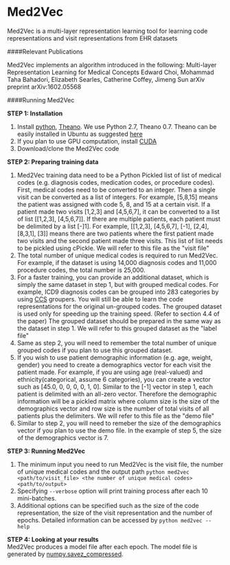 Med2Vec
=========================================

Med2Vec is a multi-layer representation learning tool for learning code representations and visit representations from EHR datasets

####Relevant Publications

Med2Vec implements an algorithm introduced in the following:
    Multi-layer Representation Learning for Medical Concepts
	Edward Choi, Mohammad Taha Bahadori, Elizabeth Searles, Catherine Coffey, Jimeng Sun
	arXiv preprint arXiv:1602.05568

####Running Med2Vec

**STEP 1: Installation**  

1. Install [python](https://www.python.org/), [Theano](http://deeplearning.net/software/theano/index.html). We use Python 2.7, Theano 0.7. Theano can be easily installed in Ubuntu as suggested [here](http://deeplearning.net/software/theano/install_ubuntu.html#install-ubuntu)
2. If you plan to use GPU computation, install [CUDA](https://developer.nvidia.com/cuda-downloads)
3. Download/clone the Med2Vec code  

**STEP 2: Preparing training data**  
1. Med2Vec training data need to be a Python Pickled list of list of medical codes (e.g. diagnosis codes, medication codes, or procedure codes). First, medical codes need to be converted to an integer. Then a single visit can be converted as a list of integers. For example, [5,8,15] means the patient was assigned with code 5, 8, and 15 at a certain visit. If a patient made two visits [1,2,3] and [4,5,6,7], it can be converted to a list of list [[1,2,3], [4,5,6,7]]. If there are multiple patients, each patient must be delimited by a list [-]1]. For example, [[1,2,3], [4,5,6,7], [-1], [2,4], [8,3,1], [3]] means there are two patients where the first patient made two visits and the second patient made three visits. This list of list needs to be pickled using cPickle. We will refer to this file as the "visit file"
2. The total number of unique medical codes is required to run Med2Vec. For example, if the dataset is using 14,000 diagnosis codes and 11,000 procedure codes, the total number is 25,000. 
3. For a faster training, you can provide an additional dataset, which is simply the same dataset in step 1, but with grouped medical codes. For example, ICD9 diagnosis codes can be grouped into 283 categories by using [CCS](https://www.hcup-us.ahrq.gov/toolssoftware/ccs/ccs.jsp) groupers. You will still be able to learn the code representations for the original un-grouped codes. The grouped dataset is used only for speeding up the training speed. (Refer to section 4.4 of the paper) The grouped dataset should be prepared in the same way as the dataset in step 1. We will refer to this grouped dataset as the "label file"
4. Same as step 2, you will need to remember the total number of unique grouped codes if you plan to use this grouped dataset.
5. If you wish to use patient demographic information (e.g. age, weight, gender) you need to create a demographics vector for each visit the patient made. For example, if you are using age (real-valued) and ethnicity(categorical, assume 6 categories), you can create a vector such as [45.0, 0, 0, 0, 0, 1, 0]. Similar to the [-1] vector in step 1, each patient is delimited with an all-zero vector. Therefore the demographic information will be a pickled matrix where column size is the size of the demographics vector and row size is the number of total visits of all patients plus the delimiters. We will refer to this file as the "demo file"
6. Similar to step 2, you will need to remeber the size of the demographics vector if you plan to use the demo file. In the example of step 5, the size of the demographics vector is 7.

**STEP 3: Running Med2Vec**  
1. The minimum input you need to run Med2Vec is the visit file, the number of unique medical codes and the output path
`python med2vec <path/to/visit_file> <the number of unique medical codes> <path/to/output>`  
2. Specifying `--verbose` option will print training process after each 10 mini-batches.
3. Additional options can be specified such as the size of the code representation, the size of the visit representation and the number of epochs. Detailed information can be accessed by `python med2vec --help`

**STEP 4: Looking at your results**  
Med2Vec produces a model file after each epoch. The model file is generated by [numpy.savez_compressed](http://docs.scipy.org/doc/numpy-1.10.1/reference/generated/numpy.savez_compressed.html).
